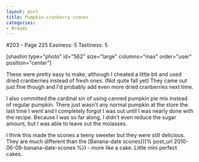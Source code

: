 ```yaml
---
layout: post
title: Pumpkin-cranberry scones
categories:
- Breads
---
```


#203 - Page 225
Easiness: 5
Tastiness: 5

[shashin type="photo" id="562" size="large" columns="max" order="user" position="center"]

These were pretty easy to make, although I cheated a little bit and used dried cranberries instead of fresh ones. (Not quite fall yet) They came out just fine though and I'd probably add even more dried cranberries next time.

I also committed the cardinal sin of using canned pumpkin pie mix instead of regular pumpkin. There just wasn't any normal pumpkin at the store the last time I went and I completely forgot I was out until I was nearly done with the recipe. Because I was so far along, I didn't even reduce the sugar amount, but I was able to leave out the molasses.

I think this made the scones a teeny sweeter but they were still delicious. They are much different than the [Banana-date scones]({% post_url 2010-06-09-banana-date-scones %}) - more like a cake. Little mini perfect cakes.
